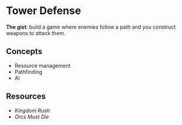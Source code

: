 # Tower Defense

**The gist**: build a game where enemies follow a path and you construct weapons to attack them.

## Concepts

- Resource management
- Pathfinding
- AI

## Resources

- _Kingdom Rush_
- _Orcs Must Die_